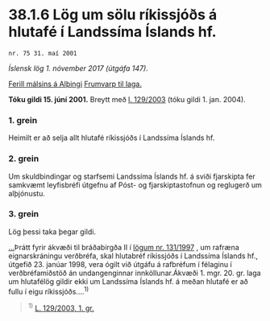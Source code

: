 # 38.1.6 Lög um sölu ríkissjóðs á hlutafé í Landssíma Íslands hf.

`nr. 75 31. maí 2001`

_Íslensk lög 1. nóvember 2017 (útgáfa 147)._

[Ferill málsins á Alþingi](https://www.althingi.is/thingstorf/thingmalalistar-eftir-thingum/ferill/?ltg=126&mnr=707)
[Frumvarp til laga.](https://www.althingi.is/altext/126/s/1129.html)

**Tóku gildi 15. júní 2001.**
Breytt með
[l. 129/2003](https://althingi.is/altext/stjt/2003.129.html) (tóku gildi 1. jan. 2004).

### 1. grein



Heimilt er að selja allt hlutafé ríkissjóðs í Landssíma Íslands hf.

### 2. grein



Um skuldbindingar og starfsemi Landssíma Íslands hf. á sviði fjarskipta fer samkvæmt leyfisbréfi útgefnu af Póst- og fjarskiptastofnun og reglugerð um alþjónustu.

### 3. grein



Lög þessi taka þegar gildi.

[…](https://www.althingi.is/lagasafn/leidbeiningar/)Þrátt fyrir ákvæði til bráðabirgða II í [lögum nr. 131/1997](1997131.md) , um rafræna eignarskráningu verðbréfa, skal hlutabréf ríkissjóðs í Landssíma Íslands hf., útgefið 23. janúar 1998, vera ógilt við útgáfu á rafbréfum í félaginu í verðbréfamiðstöð án undangenginnar innköllunar.Ákvæði 1. mgr. 20. gr. laga um hlutafélög gildir ekki um Landssíma Íslands hf. á meðan hlutafé er að fullu í eigu ríkissjóðs.…<sup>1)</sup> 

> <sup>1)</sup> [L. 129/2003, 1. gr.](https://althingi.is/altext/stjt/2003.129.html)
